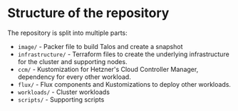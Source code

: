 # Structure of the repository

The repository is split into multiple parts:
- `image/` - Packer file to build Talos and create a snapshot
- `infrastructure/` - Terraform files to create the underlying infrastructure for the cluster and supporting nodes.
- `ccm/` - Kustomization for Hetzner's Cloud Controller Manager, dependency for every other workload.
- `flux/` - Flux components and Kustomizations to deploy other workloads.
- `workloads/` - Cluster workloads
- `scripts/` - Supporting scripts
